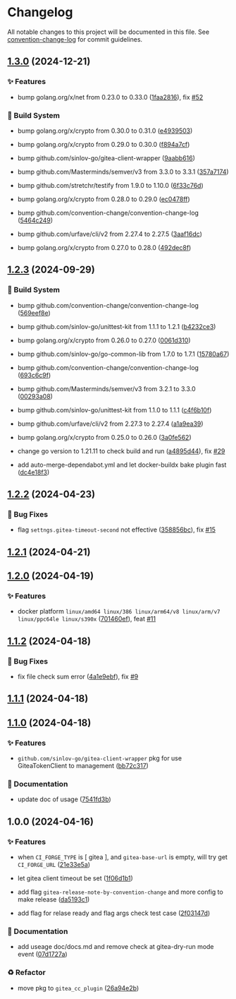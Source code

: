 # Changelog

All notable changes to this project will be documented in this file. See [convention-change-log](https://github.com/convention-change/convention-change-log) for commit guidelines.

## [1.3.0](https://github.com/woodpecker-kit/woodpecker-gitea-cc-release/compare/1.2.3...v1.3.0) (2024-12-21)

### ✨ Features

* bump golang.org/x/net from 0.23.0 to 0.33.0 ([1faa2816](https://github.com/woodpecker-kit/woodpecker-gitea-cc-release/commit/1faa2816ffba47b11f6bb01590acebd6faeb74ae)), fix [#52](https://github.com/woodpecker-kit/woodpecker-gitea-cc-release/issues/52)

### 👷‍ Build System

* bump golang.org/x/crypto from 0.30.0 to 0.31.0 ([e4939503](https://github.com/woodpecker-kit/woodpecker-gitea-cc-release/commit/e4939503676a4b31025d6d3ac6b2d3524692311e))

* bump golang.org/x/crypto from 0.29.0 to 0.30.0 ([f894a7cf](https://github.com/woodpecker-kit/woodpecker-gitea-cc-release/commit/f894a7cf8c57ba86ce547e3a0384d389d6472a55))

* bump github.com/sinlov-go/gitea-client-wrapper ([9aabb616](https://github.com/woodpecker-kit/woodpecker-gitea-cc-release/commit/9aabb6166736ea65449040e7723d2b4dd8b233e1))

* bump github.com/Masterminds/semver/v3 from 3.3.0 to 3.3.1 ([357a7174](https://github.com/woodpecker-kit/woodpecker-gitea-cc-release/commit/357a7174977914787383905a4ad48af3e74adbe3))

* bump github.com/stretchr/testify from 1.9.0 to 1.10.0 ([6f33c76d](https://github.com/woodpecker-kit/woodpecker-gitea-cc-release/commit/6f33c76d98831a7831c6d256cf361427882bd4a1))

* bump golang.org/x/crypto from 0.28.0 to 0.29.0 ([ec0478ff](https://github.com/woodpecker-kit/woodpecker-gitea-cc-release/commit/ec0478ff02c2a7d126e0b76e5f90b26a3851faa7))

* bump github.com/convention-change/convention-change-log ([5464c249](https://github.com/woodpecker-kit/woodpecker-gitea-cc-release/commit/5464c2492c206af039d34d027e2438ff563649be))

* bump github.com/urfave/cli/v2 from 2.27.4 to 2.27.5 ([3aaf16dc](https://github.com/woodpecker-kit/woodpecker-gitea-cc-release/commit/3aaf16dcf2dbae7b34b62f343a5efc3d115503e1))

* bump golang.org/x/crypto from 0.27.0 to 0.28.0 ([492dec8f](https://github.com/woodpecker-kit/woodpecker-gitea-cc-release/commit/492dec8f0184ae44f18231be75377ae12eece542))

## [1.2.3](https://github.com/woodpecker-kit/woodpecker-gitea-cc-release/compare/1.2.2...v1.2.3) (2024-09-29)

### 👷‍ Build System

* bump github.com/convention-change/convention-change-log ([569eef8e](https://github.com/woodpecker-kit/woodpecker-gitea-cc-release/commit/569eef8efd745f17305d7800ef587a806e1cd1e6))

* bump github.com/sinlov-go/unittest-kit from 1.1.1 to 1.2.1 ([b4232ce3](https://github.com/woodpecker-kit/woodpecker-gitea-cc-release/commit/b4232ce34c03378d02fbe8ce6b30e2e28fd32ad0))

* bump golang.org/x/crypto from 0.26.0 to 0.27.0 ([0061d310](https://github.com/woodpecker-kit/woodpecker-gitea-cc-release/commit/0061d31097d83732fd168457d091cad7756b80b4))

* bump github.com/sinlov-go/go-common-lib from 1.7.0 to 1.7.1 ([15780a67](https://github.com/woodpecker-kit/woodpecker-gitea-cc-release/commit/15780a679b50d74cd8462a71ceb69cb56f6e0719))

* bump github.com/convention-change/convention-change-log ([693c6c9f](https://github.com/woodpecker-kit/woodpecker-gitea-cc-release/commit/693c6c9f197e74c382370b0e857e856ec08e3195))

* bump github.com/Masterminds/semver/v3 from 3.2.1 to 3.3.0 ([00293a08](https://github.com/woodpecker-kit/woodpecker-gitea-cc-release/commit/00293a0892ad0cb9fe545fa717277b05208894d4))

* bump github.com/sinlov-go/unittest-kit from 1.1.0 to 1.1.1 ([c4f6b10f](https://github.com/woodpecker-kit/woodpecker-gitea-cc-release/commit/c4f6b10f8c93d83c04bb0e4116e274e890e47b30))

* bump github.com/urfave/cli/v2 from 2.27.3 to 2.27.4 ([a1a9ea39](https://github.com/woodpecker-kit/woodpecker-gitea-cc-release/commit/a1a9ea3999c71064c8c3f8ecbebff8dc3c11ff17))

* bump golang.org/x/crypto from 0.25.0 to 0.26.0 ([3a0fe562](https://github.com/woodpecker-kit/woodpecker-gitea-cc-release/commit/3a0fe5622fab488f32c48d6ac2dc176eb93faf27))

* change go version to 1.21.11 to check build and run ([a4895d44](https://github.com/woodpecker-kit/woodpecker-gitea-cc-release/commit/a4895d44d6f46786f5159b53b13583d91f924733)), fix [#29](https://github.com/woodpecker-kit/woodpecker-gitea-cc-release/issues/29)

* add auto-merge-dependabot.yml and let docker-buildx bake plugin fast ([dc4e18f3](https://github.com/woodpecker-kit/woodpecker-gitea-cc-release/commit/dc4e18f35d128b61d0e972cd16444290248f4b24))

## [1.2.2](https://github.com/woodpecker-kit/woodpecker-gitea-cc-release/compare/1.2.1...v1.2.2) (2024-04-23)

### 🐛 Bug Fixes

* flag `settngs.gitea-timeout-second` not effective ([358856bc](https://github.com/woodpecker-kit/woodpecker-gitea-cc-release/commit/358856bc1db6cac330dc356b84f6d9946c582796)), fix [#15](https://github.com/woodpecker-kit/woodpecker-gitea-cc-release/issues/15)

## [1.2.1](https://github.com/woodpecker-kit/woodpecker-gitea-cc-release/compare/1.2.0...v1.2.1) (2024-04-21)

## [1.2.0](https://github.com/woodpecker-kit/woodpecker-gitea-cc-release/compare/1.1.2...v1.2.0) (2024-04-19)

### ✨ Features

* docker platform `linux/amd64 linux/386 linux/arm64/v8 linux/arm/v7 linux/ppc64le linux/s390x` ([701460ef](https://github.com/woodpecker-kit/woodpecker-gitea-cc-release/commit/701460ef896a5ff2725ca212428ffad0583fcfbf)), feat [#11](https://github.com/woodpecker-kit/woodpecker-gitea-cc-release/issues/11)

## [1.1.2](https://github.com/woodpecker-kit/woodpecker-gitea-cc-release/compare/1.1.1...v1.1.2) (2024-04-18)

### 🐛 Bug Fixes

* fix file check sum error ([4a1e9ebf](https://github.com/woodpecker-kit/woodpecker-gitea-cc-release/commit/4a1e9ebfbed49afd36aa6bac484d9901a3664bdb)), fix [#9](https://github.com/woodpecker-kit/woodpecker-gitea-cc-release/issues/9)

## [1.1.1](https://github.com/woodpecker-kit/woodpecker-gitea-cc-release/compare/1.1.0...v1.1.1) (2024-04-18)

## [1.1.0](https://github.com/woodpecker-kit/woodpecker-gitea-cc-release/compare/1.0.0...v1.1.0) (2024-04-18)

### ✨ Features

* `github.com/sinlov-go/gitea-client-wrapper` pkg for use GiteaTokenClient to management ([bb72c317](https://github.com/woodpecker-kit/woodpecker-gitea-cc-release/commit/bb72c31771c11850c5f1527e2cf06c4fc176d616))

### 📝 Documentation

* update doc of usage ([7541fd3b](https://github.com/woodpecker-kit/woodpecker-gitea-cc-release/commit/7541fd3b31a89e5f487aadbd55bc7dea8aea20a2))

## 1.0.0 (2024-04-16)

### ✨ Features

* when `CI_FORGE_TYPE` is [ gitea ], and `gitea-base-url` is empty, will try get `CI_FORGE_URL` ([21e33e5a](https://github.com/woodpecker-kit/woodpecker-gitea-cc-release/commit/21e33e5a7582f8c05d33a71be393a40f93438ef4))

* let gitea client timeout be set ([1f06d1b1](https://github.com/woodpecker-kit/woodpecker-gitea-cc-release/commit/1f06d1b1ee914328376ed0802897dbb750496b63))

* add flag `gitea-release-note-by-convention-change` and more config to make release ([da5193c1](https://github.com/woodpecker-kit/woodpecker-gitea-cc-release/commit/da5193c1d9e28cb48b2bfddf3241f9cf81e661aa))

* add flag for relase ready and flag args check test case ([2f03147d](https://github.com/woodpecker-kit/woodpecker-gitea-cc-release/commit/2f03147d1bf15fa8fd867a3efd7c4c6fb67910c9))

### 📝 Documentation

* add useage doc/docs.md and remove check at gitea-dry-run mode event ([07d1727a](https://github.com/woodpecker-kit/woodpecker-gitea-cc-release/commit/07d1727adc1c1e689112cdd232f3afac61bf7db1))

### ♻ Refactor

* move pkg to `gitea_cc_plugin` ([26a94e2b](https://github.com/woodpecker-kit/woodpecker-gitea-cc-release/commit/26a94e2b60beb09daeb4d105bc77115adefbada6))
